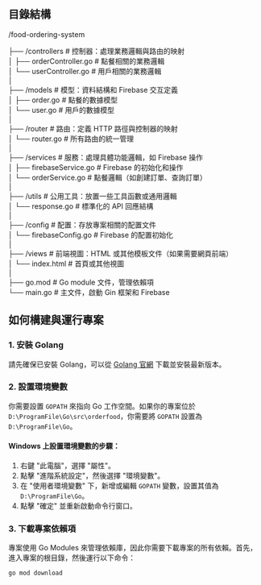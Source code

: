## 目錄結構

/food-ordering-system

├── /controllers  # 控制器：處理業務邏輯與路由的映射  
│    ├── orderController.go  # 點餐相關的業務邏輯  
│    └── userController.go  # 用戶相關的業務邏輯  
│  
├── /models  # 模型：資料結構和 Firebase 交互定義  
│    ├── order.go  # 點餐的數據模型  
│    └── user.go  # 用戶的數據模型  
│  
├── /router  # 路由：定義 HTTP 路徑與控制器的映射  
│    └── router.go  # 所有路由的統一管理  
│  
├── /services  # 服務：處理具體功能邏輯，如 Firebase 操作  
│    ├── firebaseService.go  # Firebase 的初始化和操作  
│    └── orderService.go  # 點餐邏輯（如創建訂單、查詢訂單）  
│  
├── /utils  # 公用工具：放置一些工具函數或通用邏輯  
│    └── response.go  # 標準化的 API 回應結構  
│  
├── /config  # 配置：存放專案相關的配置文件  
│    └── firebaseConfig.go  # Firebase 的配置初始化  
│  
├── /views  # 前端視圖：HTML 或其他模板文件（如果需要網頁前端）  
│    └── index.html  # 首頁或其他視圖  
│  
├── go.mod  # Go module 文件，管理依賴項  
└── main.go  # 主文件，啟動 Gin 框架和 Firebase


## 如何構建與運行專案

### 1. 安裝 Golang

請先確保已安裝 Golang，可以從 [Golang 官網](https://golang.org/dl/) 下載並安裝最新版本。

### 2. 設置環境變數

你需要設置 `GOPATH` 來指向 Go 工作空間。如果你的專案位於 `D:\ProgramFile\Go\src\orderfood`，你需要將 `GOPATH` 設置為 `D:\ProgramFile\Go`。

#### Windows 上設置環境變數的步驟：

1. 右鍵 "此電腦"，選擇 "屬性"。
2. 點擊 "進階系統設定"，然後選擇 "環境變數"。
3. 在 "使用者環境變數" 下，新增或編輯 `GOPATH` 變數，設置其值為 `D:\ProgramFile\Go`。
4. 點擊 "確定" 並重新啟動命令行窗口。

### 3. 下載專案依賴項

專案使用 Go Modules 來管理依賴庫，因此你需要下載專案的所有依賴。首先，進入專案的根目錄，然後運行以下命令：

```bash
go mod download

